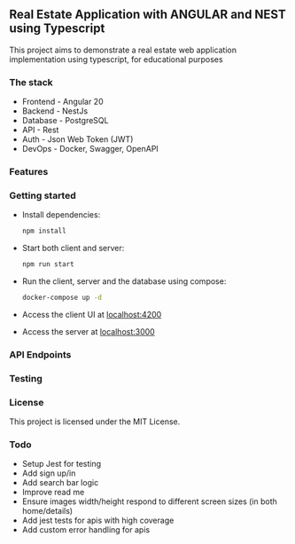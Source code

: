## Real Estate Application with ANGULAR and NEST using Typescript

This project aims to demonstrate a real estate web application implementation using typescript, for educational purposes

### The stack

- Frontend - Angular 20
- Backend - NestJs
- Database - PostgreSQL
- API - Rest
- Auth - Json Web Token (JWT)
- DevOps - Docker, Swagger, OpenAPI

### Features

### Getting started

- Install dependencies:
  ```sh
  npm install
  ```
- Start both client and server:
  ```sh
  npm run start
  ```
- Run the client, server and the database using compose:

  ```sh
  docker-compose up -d
  ```

- Access the client UI at [localhost:4200](http://localhost:4200)
- Access the server at [localhost:3000](http://localhost:3000)

### API Endpoints

### Testing

### License

This project is licensed under the MIT License.

### Todo

- Setup Jest for testing
- Add sign up/in
- Add search bar logic
- Improve read me
- Ensure images width/height respond to different screen sizes (in both home/details)
- Add jest tests for apis with high coverage
- Add custom error handling for apis